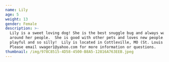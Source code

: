 ```yaml
---
name: Lily
age: 5
weight: 13
gender: Female
description: >-
  Lily is a sweet loving dog! She is the best snuggle bug and always wants to be
  around her people.  She is good with other pets and loves new people.  She is
  playful and so silly!  Lily is located in Cottleville, MO (St. Louis area). 
  Please email vwager1@yahoo.com for more information or questions.
thumbnail: /img/978C8515-4D58-4500-B8A5-12816A763EEB.jpeg
---
```


